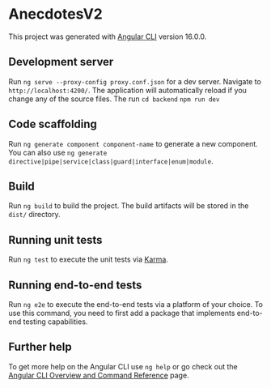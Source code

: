 # AnecdotesV2

This project was generated with [Angular CLI](https://github.com/angular/angular-cli) version 16.0.0.

## Development server

Run `ng serve --proxy-config proxy.conf.json` for a dev server. Navigate to `http://localhost:4200/`. The application will automatically reload if you change any of the source files. The run
`cd backend`
`npm run dev`

## Code scaffolding

Run `ng generate component component-name` to generate a new component. You can also use `ng generate directive|pipe|service|class|guard|interface|enum|module`.

## Build

Run `ng build` to build the project. The build artifacts will be stored in the `dist/` directory.

## Running unit tests

Run `ng test` to execute the unit tests via [Karma](https://karma-runner.github.io).

## Running end-to-end tests

Run `ng e2e` to execute the end-to-end tests via a platform of your choice. To use this command, you need to first add a package that implements end-to-end testing capabilities.

## Further help

To get more help on the Angular CLI use `ng help` or go check out the [Angular CLI Overview and Command Reference](https://angular.io/cli) page.
